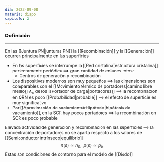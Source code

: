 ```yaml
---
dia: 2023-09-08
materia: dispo
capitulo: 2
---
```

### Definición
---
En las [[Juntura PN|junturas PN]] la [[Recombinación]] y la [[Generación]] ocurren principalmente en las superficies
* En las superficies se interrumpe la [[Red cristalina|estructura cristalina]] perfectamente periódica
  $\implies$ gran cantidad de enlaces rotos:
	* Centros de generación y recombinación
* Los dispositivos modernos son muy pequeños
  $\implies$ las dimensiones son comparables con el [[Movimiento térmico de portadores|camino libre medio]] $\lambda_c$ de los [[Portador de carga|portadores]]
  $\implies$ la recombinación en QRN es poco [[Probabilidad|probable]]
  $\implies$ el efecto de superficie es muy significativo
* Por [[Aproximación de vaciamiento#Hipótesis|hipótesis de vaciamiento]], en la SCR hay pocos portadores
  $\implies$ la recombinación en SCR es poco probable

Elevada actividad de generación y recombinación en las superficies
$\implies$ la concentración de portadores no se aparta respecto a los valores de [[Semiconductor intrínseco|equilibrio]] $$ n(s) \simeq n_0, ~~ p(s) \simeq p_0 $$
Estas son condiciones de contorno para el modelo de [[Diodo]]